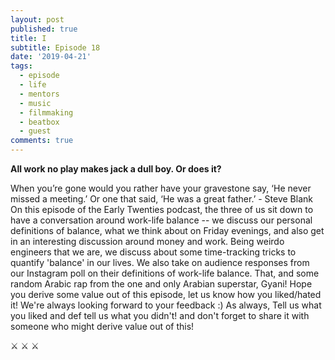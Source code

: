 ```yaml
---
layout: post
published: true
title: I
subtitle: Episode 18
date: '2019-04-21'
tags:
  - episode
  - life
  - mentors
  - music
  - filmmaking
  - beatbox
  - guest
comments: true
---
```

**All work no play makes jack a dull boy. Or does it?**

When you’re gone would you rather have your gravestone say, ‘He never missed a meeting.’ Or one that said, ‘He was a great father.’ - Steve Blank
On this episode of the Early Twenties podcast, the three of us sit down to have a conversation around work-life balance -- we discuss our personal definitions of balance, what we think about on Friday evenings, and also get in an interesting discussion around money and work.
Being weirdo engineers that we are, we discuss about some time-tracking tricks to quantify 'balance' in our lives. We also take on audience responses from our Instagram poll on their definitions of work-life balance. That, and some random Arabic rap from the one and only Arabian superstar, Gyani! 
Hope you derive some value out of this episode, let us know how you liked/hated it! We're always looking forward to your feedback :)
As always,
Tell us what you liked and def tell us what you didn't! and don't forget to share it with someone who might derive value out of this!

⚔ ⚔ ⚔ 


